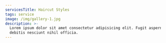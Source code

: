 ```yaml
---
servicesTitle: Haircut Styles
tags: service
image: /img/gallery-1.jpg
description: >-
  Lorem ipsum dolor sit amet consectetur adipisicing elit. Fugit aspernatur quo
  debitis nesciunt nihil officia.
---
```

